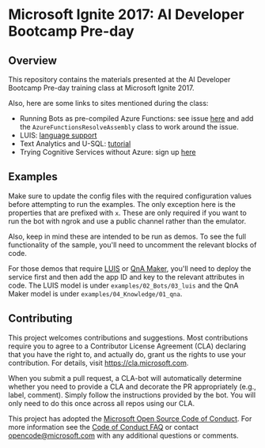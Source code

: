 # Microsoft Ignite 2017: AI Developer Bootcamp Pre-day

## Overview

This repository contains the materials presented at the AI Developer Bootcamp Pre-day training class at Microsoft Ignite 2017.

Also, here are some links to sites mentioned during the class:

* Running Bots as pre-compiled Azure Functions: see issue [here](https://github.com/Microsoft/BotBuilder/issues/2407) and add the `AzureFunctionsResolveAssembly` class to work around the issue.
* LUIS: [language support](https://docs.microsoft.com/en-us/azure/cognitive-services/luis/luis-concept-language-support)
* Text Analytics and U-SQL: [tutorial](https://github.com/Azure-Samples/usql-cognitive-text-hello-world)
* Trying Cognitive Services without Azure: sign up [here](https://azure.microsoft.com/en-us/try/cognitive-services/)

## Examples

Make sure to update the config files with the required configuration values before attempting to run the examples. The only exception here is the properties that are prefixed with `x`. These are only required if you want to run the bot with ngrok and use a public channel rather than the emulator.

Also, keep in mind these are intended to be run as demos. To see the full functionality of the sample, you'll need to uncomment the relevant blocks of code.

For those demos that require [LUIS](www.luis.ai) or [QnA Maker](qnamaker.ai), you'll need to deploy the service first and then add the app ID and key to the relevant attributes in code. The LUIS model is under `examples/02_Bots/03_luis` and the QnA Maker model is under `examples/04_Knowledge/01_qna`.

## Contributing

This project welcomes contributions and suggestions.  Most contributions require you to agree to a
Contributor License Agreement (CLA) declaring that you have the right to, and actually do, grant us
the rights to use your contribution. For details, visit https://cla.microsoft.com.

When you submit a pull request, a CLA-bot will automatically determine whether you need to provide
a CLA and decorate the PR appropriately (e.g., label, comment). Simply follow the instructions
provided by the bot. You will only need to do this once across all repos using our CLA.

This project has adopted the [Microsoft Open Source Code of Conduct](https://opensource.microsoft.com/codeofconduct/).
For more information see the [Code of Conduct FAQ](https://opensource.microsoft.com/codeofconduct/faq/) or
contact [opencode@microsoft.com](mailto:opencode@microsoft.com) with any additional questions or comments.
